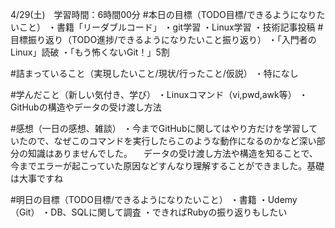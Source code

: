 4/29(土)　学習時間：6時間00分
#本日の目標（TODO目標/できるようになりたいこと）
・書籍「リーダブルコード」
・git学習
・Linux学習
・技術記事投稿
#目標振り返り（TODO進捗/できるようになりたいこと振り返り）
・「入門者のLinux」読破
・「もう怖くないGit！」5割

#詰まっていること（実現したいこと/現状/行ったこと/仮説）
・特になし

#学んだこと（新しい気付き、学び）
・Linuxコマンド（vi,pwd,awk等）
・GitHubの構造やデータの受け渡し方法

#感想（一日の感想、雑談）
・今までGitHubに関してはやり方だけを学習していたので、なぜこのコマンドを実行したらこのような動作になるのかなど深い部分の知識はありませんでした。
　データの受け渡し方法や構造を知ることで、今までエラーが起こっていた原因などすんなり理解することができました。基礎は大事ですね

#明日の目標（TODO目標/できるようになりたいこと）
・書籍
・Udemy（Git）
・DB、SQLに関して調査
・できればRubyの振り返りもしたい
